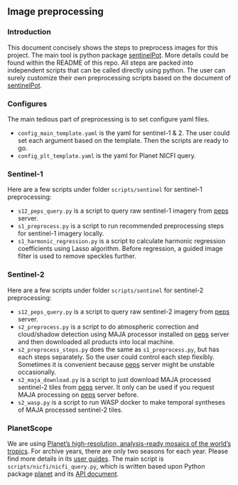 ## Image preprocessing

### Introduction
This document concisely shows the steps to preprocess images for this project. 
The main tool is python package [sentinelPot](https://github.com/LLeiSong/sentinelPot).
More details could be found within the README of this repo. 
All steps are packed into independent scripts that can be called directly using python.
The user can surely customize their own preprocessing scripts based on the document of [sentinelPot](https://github.com/LLeiSong/sentinelPot).

### Configures
The main tedious part of preprocessing is to set configure yaml files.

- `config_main_template.yaml` is the yaml for sentinel-1 & 2. The user could set each argument based on the template. Then the scripts are ready to go.
- `config_plt_template.yaml` is the yaml for Planet NICFI query.

### Sentinel-1
Here are a few scripts under folder `scripts/sentinel` for sentinel-1 preprocessing:

- `s12_peps_query.py` is a script to query raw sentinel-1 imagery from [peps](https://peps.cnes.fr) server.
- `s1_preprocess.py` is a script to run recommended preprocessing steps for sentinel-1 imagery locally.
- `s1_harmonic_regression.py` is a script to calculate harmonic regression coefficients using Lasso algorithm. Before regression, a guided image filter is used to remove speckles further.

### Sentinel-2
Here are a few scripts under folder `scripts/sentinel` for sentinel-2 preprocessing:

- `s12_peps_query.py` is a script to query raw sentinel-2 imagery from [peps](https://peps.cnes.fr) server.
- `s2_preprocess.py` is a script to do atmospheric correction and cloud/shadow detection using MAJA processor installed on [peps](https://peps.cnes.fr) server and then downloaded all products into local machine.
- `s2_preprocess_steps.py` does the same as `s1_preprocess.py`, but has each steps separately. So the user could control each step flexibly. Sometimes it is convenient because [peps](https://peps.cnes.fr) server might be unstable occasionally. 
- `s2_maja_download.py` is a script to just download MAJA processed sentinel-2 tiles from [peps](https://peps.cnes.fr) server. It only can be used if you request MAJA processing on [peps](https://peps.cnes.fr) server before.
- `s2_wasp.py` is a script to run WASP docker to make temporal syntheses of MAJA processed sentinel-2 tiles.

### PlanetScope
We are using [Planet’s high-resolution, analysis-ready mosaics of the world’s tropics](https://www.planet.com/nicfi/). 
For archive years, there are only two seasons for each year.
Please find more details in its [user guides](https://assets.planet.com/docs/NICFI_UserGuidesFAQ.pdf).
The main script is `scripts/nicfi/nicfi_query.py`, which is written based upon Python package [planet](https://github.com/planetlabs/planet-client-python) and its [API document](https://planetlabs.github.io/planet-client-python/index.html).
